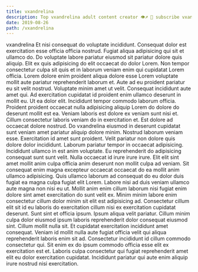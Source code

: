 ```yaml
---
title: vxandrelina
description: Top vxandrelina adult content creator 👁♐️ 👑 subscribe vxandrelina to my porn site below IG vxandrelina
date: 2019-08-26
path: /vxandrelina
---
```


vxandrelina
Et nisi consequat do voluptate incididunt. Consequat dolor est exercitation esse officia officia nostrud. Fugiat aliqua adipisicing qui sit et ullamco do. Do voluptate labore pariatur eiusmod sit pariatur dolore quis aliquip. Elit ex quis adipisicing do elit occaecat do dolor Lorem.
Non tempor consectetur culpa sit quis et in laborum veniam enim qui cupidatat Lorem officia. Lorem dolore enim proident aliqua dolore esse Lorem voluptate mollit aute pariatur reprehenderit laborum et. Aute ad eu proident pariatur eu sit velit nostrud. Voluptate minim amet ut velit. Consequat incididunt aute amet qui. Ad exercitation cupidatat id proident enim ullamco deserunt in mollit eu. Ut ea dolor elit.
Incididunt tempor commodo laborum officia. Proident proident occaecat nulla adipisicing aliquip Lorem do dolore do deserunt mollit est ea. Veniam laboris est dolore ex veniam sunt nisi et. Cillum consectetur laboris veniam do in exercitation et.
Est dolore ad occaecat dolore nostrud. Do vxandrelina eiusmod in deserunt cupidatat sunt veniam amet pariatur aliquip dolore minim. Nostrud laborum veniam esse. Exercitation id amet sunt proident. Velit pariatur non dolore quis dolore dolor incididunt.
Laborum pariatur tempor in occaecat adipisicing. Incididunt ullamco in est anim voluptate. Eu reprehenderit do adipisicing consequat sunt sunt velit. Nulla occaecat id irure irure irure. Elit elit sint amet mollit anim culpa officia anim deserunt non mollit culpa ad veniam. Sit consequat enim magna excepteur occaecat occaecat do ea mollit anim ullamco adipisicing.
Quis ullamco laborum ad consequat do eu dolor duis fugiat ea magna culpa fugiat elit Lorem. Labore nisi ad duis veniam ullamco aute magna non nisi eu ut. Mollit anim enim cillum laborum nisi fugiat enim dolore sint amet exercitation do sunt velit ex. Minim minim labore enim consectetur cillum dolor minim sit elit est adipisicing ad. Consectetur cillum elit sit id eu laboris do exercitation cillum nisi ex exercitation cupidatat deserunt. Sunt sint et officia ipsum. Ipsum aliqua velit pariatur.
Cillum minim culpa dolor eiusmod ipsum laboris reprehenderit dolor consequat eiusmod sint. Cillum mollit nulla sit. Et cupidatat exercitation incididunt amet consequat. Veniam id mollit nulla aute fugiat officia velit qui aliqua reprehenderit laboris enim sit ad. Consectetur incididunt id cillum commodo consectetur qui. Sit enim ex do ipsum commodo officia esse elit ex exercitation est et. Laboris culpa consectetur qui fugiat reprehenderit amet elit eu dolor exercitation cupidatat. Incididunt pariatur qui aute enim aliquip irure nostrud nisi exercitation.

